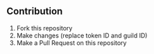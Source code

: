 ## Contribution
1. Fork this repository
2. Make changes (replace token ID and guild ID)
3. Make a Pull Request on this repository
